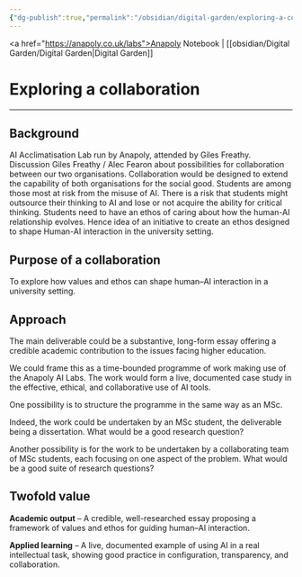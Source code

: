 ```yaml
---
{"dg-publish":true,"permalink":"/obsidian/digital-garden/exploring-a-collaboration/","created":"2025-08-11T23:31:29.061+01:00","updated":"2025-08-12T12:12:17.365+01:00"}
---
```


<a href="https://anapoly.co.uk/labs">Anapoly Notebook</a> | [[obsidian/Digital Garden/Digital Garden\|Digital Garden]] 

# Exploring a collaboration

---
## Background

AI Acclimatisation Lab run by Anapoly, attended by Giles Freathy.
Discussion Giles Freathy / Alec Fearon about possibilities for collaboration between our two organisations.
Collaboration would be designed to extend the capability of both organisations for the social good. 
Students are among those most at risk from the misuse of AI. 
There is a risk that students might outsource their thinking to AI and lose or not acquire the ability for critical thinking. 
Students need to have an ethos of caring about how the human-AI relationship evolves.
Hence idea of an initiative to create an ethos designed to shape Human-AI interaction in the university setting. 

## Purpose of a collaboration  

To explore how values and ethos can shape human–AI interaction in a university setting.

## Approach  

The main deliverable could be a substantive, long-form essay offering a credible academic contribution to the issues facing higher education. 

We could frame this as a time-bounded programme of work making use of the Anapoly AI Labs. The work would form a live, documented case study in the effective, ethical, and collaborative use of AI tools.

One possibility is to structure the programme in the same way as an MSc.

Indeed, the work could be undertaken by an MSc student, the deliverable being a dissertation. What would be a good research question?

Another possibility is for the work to be undertaken by a collaborating team of MSc students, each focusing on one aspect of the problem. What would be a good suite of research questions?

## Twofold value 

**Academic output** – A credible, well-researched essay proposing a framework of values and ethos for guiding human–AI interaction.

**Applied learning** – A live, documented example of using AI in a real intellectual task, showing good practice in configuration, transparency, and collaboration.

